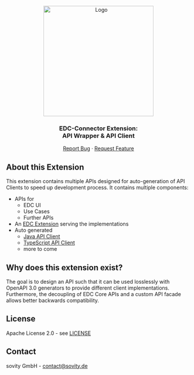 <!-- PROJECT LOGO -->
<br />
<div align="center">
  <a href="https://github.com/sovity/edc-extensions">
    <img src="https://raw.githubusercontent.com/sovity/edc-ui/main/src/assets/images/sovity_logo.svg" alt="Logo" width="300">
  </a>

<h3 align="center">EDC-Connector Extension:<br />API Wrapper &amp; API Client</h3>

  <p align="center">
    <a href="https://github.com/sovity/edc-extensions/issues/new?template=bug_report.md">Report Bug</a>
    ·
    <a href="https://github.com/sovity/edc-extensions/issues/new?template=feature_request.md">Request Feature</a>
  </p>
</div>

## About this Extension

This extension contains multiple APIs designed for auto-generation of API Clients to speed up development process. It
contains multiple components:

- APIs for
    - EDC UI
    - Use Cases
    - Further APIs
- An [EDC Extension](./wrapper) serving the implementations
- Auto generated
    - [Java API Client](./client)
    - [TypeScript API Client](./client-ts)
    - more to come

## Why does this extension exist?

The goal is to design an API such that it can be used losslessly with OpenAPI 3.0 generators to provide different client
implementations. Furthermore, the decoupling of EDC Core APIs and a custom API facade allows better backwards
compatibility.

## License

Apache License 2.0 - see [LICENSE](../../LICENSE)

## Contact

sovity GmbH - contact@sovity.de

